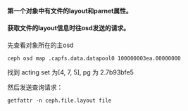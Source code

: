 #### 第一个对象中有文件的layout和parnet属性。
#### 获取文件的layout信息时往osd发送的请求。

先查看对象所在的主osd

    ceph osd map .capfs.data.datapool0 100000003ea.00000000
  
找到 acting set 为[4, 7, 5], pg 为 2.7b93bfe5  

然后发送查询请求：

    getfattr -n ceph.file.layout file
